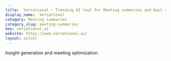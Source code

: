 ```yaml
---
title:  Versational - Trending AI tool for Meeting summaries and best alternatives
display_name:  Versational
category: Meeting summaries
category_slug: meeting-summaries
key: versational_ai
website: https://www.versational.ai/
layout: aitool
---
```


Insight generation and meeting optimization.
